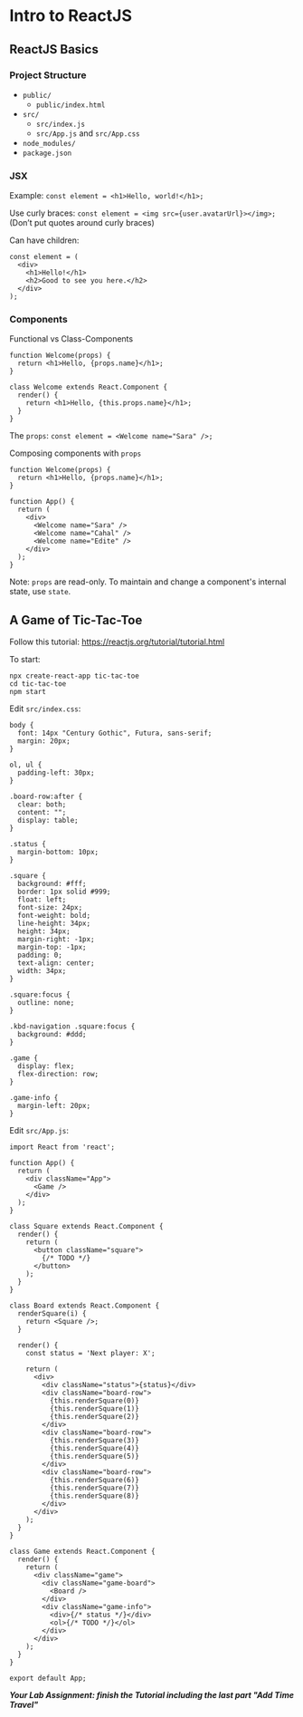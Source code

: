 # Intro to ReactJS

## ReactJS Basics

### Project Structure

* `public/`
	* `public/index.html`
* `src/`
	* `src/index.js`
	* `src/App.js` and `src/App.css`
* `node_modules/`
* `package.json`


### JSX
Example: `const element = <h1>Hello, world!</h1>;`

Use curly braces: `const element = <img src={user.avatarUrl}></img>;` (Don’t put quotes around curly braces)

Can have children:
```
const element = (
  <div>
    <h1>Hello!</h1>
    <h2>Good to see you here.</h2>
  </div>
);
```


### Components

Functional vs Class-Components
```
function Welcome(props) {
  return <h1>Hello, {props.name}</h1>;
}

class Welcome extends React.Component {
  render() {
    return <h1>Hello, {this.props.name}</h1>;
  }
}
```

The `props`: `const element = <Welcome name="Sara" />;`

Composing components with `props`
```
function Welcome(props) {
  return <h1>Hello, {props.name}</h1>;
}

function App() {
  return (
    <div>
      <Welcome name="Sara" />
      <Welcome name="Cahal" />
      <Welcome name="Edite" />
    </div>
  );
}
```

Note: `props` are read-only. To maintain and change a component's internal state, use `state`.


## A Game of Tic-Tac-Toe

Follow this tutorial: https://reactjs.org/tutorial/tutorial.html

To start:
```
npx create-react-app tic-tac-toe
cd tic-tac-toe
npm start
```

Edit `src/index.css`:
```
body {
  font: 14px "Century Gothic", Futura, sans-serif;
  margin: 20px;
}

ol, ul {
  padding-left: 30px;
}

.board-row:after {
  clear: both;
  content: "";
  display: table;
}

.status {
  margin-bottom: 10px;
}

.square {
  background: #fff;
  border: 1px solid #999;
  float: left;
  font-size: 24px;
  font-weight: bold;
  line-height: 34px;
  height: 34px;
  margin-right: -1px;
  margin-top: -1px;
  padding: 0;
  text-align: center;
  width: 34px;
}

.square:focus {
  outline: none;
}

.kbd-navigation .square:focus {
  background: #ddd;
}

.game {
  display: flex;
  flex-direction: row;
}

.game-info {
  margin-left: 20px;
}
```


Edit `src/App.js`:
```
import React from 'react';

function App() {
  return (
    <div className="App">
      <Game />
    </div>
  );
}

class Square extends React.Component {
  render() {
    return (
      <button className="square">
        {/* TODO */}
      </button>
    );
  }
}

class Board extends React.Component {
  renderSquare(i) {
    return <Square />;
  }

  render() {
    const status = 'Next player: X';

    return (
      <div>
        <div className="status">{status}</div>
        <div className="board-row">
          {this.renderSquare(0)}
          {this.renderSquare(1)}
          {this.renderSquare(2)}
        </div>
        <div className="board-row">
          {this.renderSquare(3)}
          {this.renderSquare(4)}
          {this.renderSquare(5)}
        </div>
        <div className="board-row">
          {this.renderSquare(6)}
          {this.renderSquare(7)}
          {this.renderSquare(8)}
        </div>
      </div>
    );
  }
}

class Game extends React.Component {
  render() {
    return (
      <div className="game">
        <div className="game-board">
          <Board />
        </div>
        <div className="game-info">
          <div>{/* status */}</div>
          <ol>{/* TODO */}</ol>
        </div>
      </div>
    );
  }
}

export default App;

```

***Your Lab Assignment: finish the Tutorial including the last part "Add Time Travel"***
